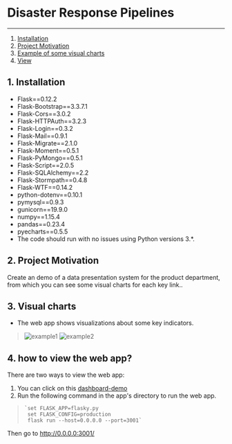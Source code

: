 # Disaster Response Pipelines

--------------------------------------
1. [Installation](#installation)
2. [Project Motivation](#motivation)
3. [Example of some visual charts](#charts)
4. [View](#web)

## 1. Installation <a name="installation"></a>  
- Flask==0.12.2
- Flask-Bootstrap==3.3.7.1
- Flask-Cors==3.0.2
- Flask-HTTPAuth==3.2.3
- Flask-Login==0.3.2
- Flask-Mail==0.9.1
- Flask-Migrate==2.1.0
- Flask-Moment==0.5.1
- Flask-PyMongo==0.5.1
- Flask-Script==2.0.5
- Flask-SQLAlchemy==2.2
- Flask-Stormpath==0.4.8
- Flask-WTF==0.14.2
- python-dotenv==0.10.1
- pymysql==0.9.3
- gunicorn==19.9.0
- numpy==1.15.4
- pandas==0.23.4
- pyecharts==0.5.5
- The code should run with no issues using Python versions 3.*.

## 2. Project Motivation <a name="motivation"></a>  

Create an demo of a data presentation system for the product department, from which you can see some visual charts for each key link..

## 3. Visual charts  <a name="charts"></a>  
- The web app shows visualizations about some key indicators.
> ![example1](https://raw.githubusercontent.com/wjh2016/dashboard-demo/master/readme-img/example1.png)
> ![example2](https://raw.githubusercontent.com/wjh2016/dashboard-demo/master/readme-img/example2.png)

## 4. how to view the web app? <a name="web"></a>
There are two ways to view the web app:
1. You can click on this [dashboard-demo](http://47.106.213.128:8000/home)
2. Run the following command in the app's directory to run the web app.  
>     `set FLASK_APP=flasky.py
>      set FLASK_CONFIG=production
>      flask run --host=0.0.0.0 --port=3001`
Then go to http://0.0.0.0:3001/

